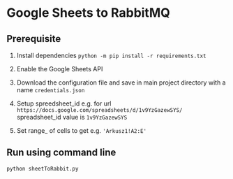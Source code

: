 # Google Sheets to RabbitMQ

## Prerequisite

1. Install dependencies
`python -m pip install -r requirements.txt`

2. Enable the Google Sheets API
3. Download the configuration file and save in main project directory with a name `credentials.json`
4. Setup spreedsheet_id e.g. for url `https://docs.google.com/spreadsheets/d/1v9YzGazewSYS/`
spreadsheet_id value is `1v9YzGazewSYS`
5. Set range_ of cells to get e.g. `'Arkusz1!A2:E'`

## Run using command line
`python sheetToRabbit.py`